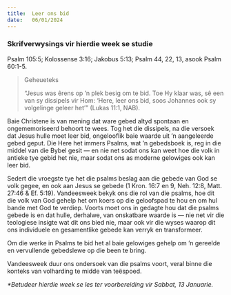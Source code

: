 ```yaml
---
title:  Leer ons bid
date:   06/01/2024
---
```


### Skrifverwysings vir hierdie week se studie
Psalm 105:5; Kolossense 3:16; Jakobus 5:13; Psalm 44, 22, 13, asook Psalm 60:1-5.

> <p>Geheueteks</p>
> “Jesus was êrens op ’n plek besig om te bid. Toe Hy klaar was, sê een van sy dissipels vir Hom: ‘Here, leer ons bid, soos Johannes ook sy volgelinge geleer het’” (Lukas 11:1, NAB).

Baie Christene is van mening dat ware gebed altyd spontaan en ongememoriseerd behoort te wees. Tog het die dissipels, na die versoek dat Jesus hulle moet leer bid, ongelooflik baie waarde uit ’n aangeleerde gebed geput. Die Here het immers Psalms, wat ’n gebedsboek is, reg in die middel van die Bybel gesit — en nie net sodat ons kan weet hoe die volk in antieke tye gebid het nie, maar sodat ons as moderne gelowiges ook kan leer bid.

Sedert die vroegste tye het die psalms beslag aan die gebede van God se volk gegee, en ook aan Jesus se gebede (1 Kron. 16:7 en 9, Neh. 12:8, Matt. 27:46 & Ef. 5:19). Vandeesweek bekyk ons die rol van die psalms, hoe dit die volk van God gehelp het om koers op die geloofspad te hou en om hul bande met God te verdiep. Voorts moet ons in gedagte hou dat die psalms gebede is en dat hulle, derhalwe, van onskatbare waarde is — nie net vir die teologiese insigte wat dit ons bied nie, maar ook vir die wyses waarop dit ons individuele en gesamentlike gebede kan verryk en transformeer.

Om die werke in Psalms te bid het al baie gelowiges gehelp om ’n gereelde en vervullende gebedslewe op die been te bring.

Vandeesweek duur ons ondersoek van die psalms voort, veral binne die konteks van volharding te midde van teëspoed.

_*Betudeer hierdie week se les ter voorbereiding vir Sabbat, 13 Januarie._